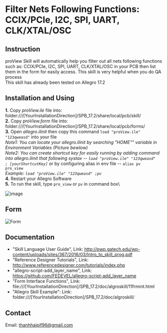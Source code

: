 # Filter Nets Following Functions: CCIX/PCIe, I2C, SPI, UART, CLK/XTAL/OSC

## Instruction
  proView Skill will automatically help you filter out all nets following functions such as: CCIX/PCIe, I2C, SPI, UART, CLK/XTAL/OSC
 in your PCB then list them in the form for easily access. This skill is very helpful when you do QA process\
  This skill has already been tested on Allegro 17.2
  
 ## Installation and Using
   **1.** Copy *proView.ile* file into: folder:///[YourInstallationDirection]/SPB_17.2/share/local/pcb/skill/ \
   **2.** Copy *proView.form* file into: folder:///[YourInstallationDirection]/SPB_17.2/share/local/pcb/forms/ \
   **3.** Open *allegro.ilinit* then copy this command `load "proView.ile" "123qweasd"` into your file \
   *Note1: You can locate your allegro.ilinit by searching "HOME"" variable in Environment Variables (Picture bewlow)* \
   *Note2: You can create shortcut key for easily running by adding command into allegro.ilinit that following systax -- `load "proView.ile" "123qweasd"	 ; [yourShortcutKey]`*  or by configuring alias in env file -- `alias pv	pro_view`\
   *Example: `load "proView.ile" "123qweasd" ;pv`* \
   **4.** Restart your Allegro Software \
   **5.** To run the skill, type `pro_view` or  `pv` in command box\
   
   ![image](https://user-images.githubusercontent.com/64115895/159395511-764a7081-957e-4277-89ff-a0c5de4f153b.png)
   
## Form 
![Form](https://user-images.githubusercontent.com/64115895/159330122-295444fe-d9b8-4d18-9ade-caad34969af8.JPG)

 ## Documentation
 *  "Skill Language User Guide", Link: http://pwp.gatech.edu/wp-content/uploads/sites/367/2016/03/Intro_to_skill_prog.pdf
 *  "Reference Designer Tutorials", Link: http://www.referencedesigner.com/tutorials/index.php
 *  "allegro-script-add_layer_name", Link: https://github.com/FEDEVEL/allegro-script-add_layer_name
 *  "Form Interface Functions", Link: file:///[YourInstallationDirection]/SPB_17.2/doc/algroskill/11frmint.html
 *  "Allegro Skill Example": Link: folder:///[YourInstallationDirection]/SPB_17.2/doc/algroskill/
 
 ## Contact
 Email: thanhhaipif96@gmail.com
